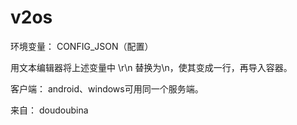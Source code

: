 # v2os

环境变量： CONFIG_JSON（配置）

用文本编辑器将上述变量中 \r\n 替换为\n，使其变成一行，再导入容器。

客户端： android、windows可用同一个服务端。

来自：
doudoubina
